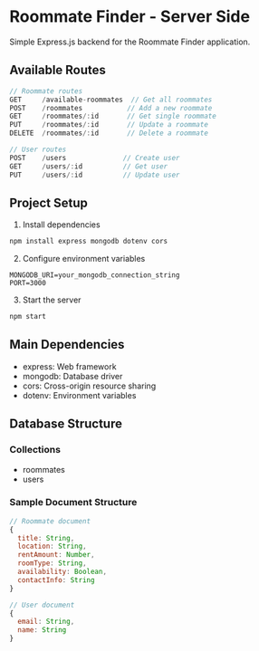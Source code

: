 # Roommate Finder - Server Side

Simple Express.js backend for the Roommate Finder application.

## Available Routes

```javascript
// Roommate routes
GET     /available-roommates  // Get all roommates
POST    /roommates           // Add a new roommate
GET     /roommates/:id       // Get single roommate
PUT     /roommates/:id       // Update a roommate
DELETE  /roommates/:id       // Delete a roommate

// User routes
POST    /users              // Create user
GET     /users/:id          // Get user
PUT     /users/:id          // Update user
```

## Project Setup

1. Install dependencies
```bash
npm install express mongodb dotenv cors
```

2. Configure environment variables
```env
MONGODB_URI=your_mongodb_connection_string
PORT=3000
```

3. Start the server
```bash
npm start
```

## Main Dependencies

- express: Web framework
- mongodb: Database driver
- cors: Cross-origin resource sharing
- dotenv: Environment variables

## Database Structure

### Collections
- roommates
- users

### Sample Document Structure
```javascript
// Roommate document
{
  title: String,
  location: String,
  rentAmount: Number,
  roomType: String,
  availability: Boolean,
  contactInfo: String
}

// User document
{
  email: String,
  name: String
}
```
